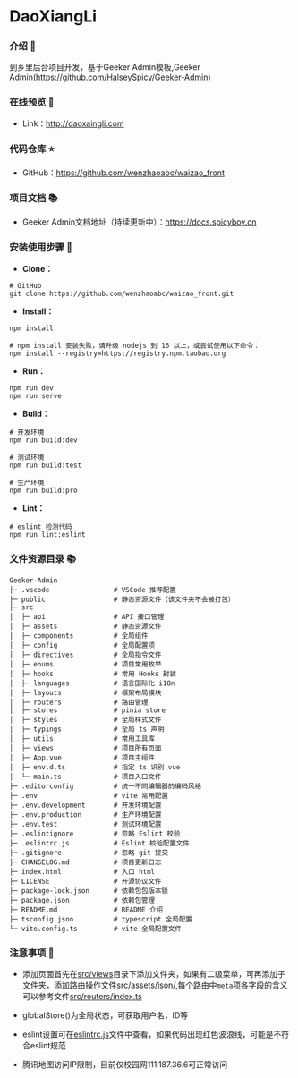 # DaoXiangLi

### 介绍 📖

到乡里后台项目开发，基于Geeker Admin模板,Geeker Admin(https://github.com/HalseySpicy/Geeker-Admin)

### 在线预览 👀

- Link：http://daoxaingli.com

### 代码仓库 ⭐

- GitHub：https://github.com/wenzhaoabc/waizao_front

### 项目文档 📚

- Geeker Admin文档地址（持续更新中）：https://docs.spicyboy.cn

### 安装使用步骤 📔

- **Clone：**

```text
# GitHub
git clone https://github.com/wenzhaoabc/waizao_front.git
```

- **Install：**

```text
npm install

# npm install 安装失败，请升级 nodejs 到 16 以上，或尝试使用以下命令：
npm install --registry=https://registry.npm.taobao.org
```

- **Run：**

```text
npm run dev
npm run serve
```

- **Build：**

```text
# 开发环境
npm run build:dev

# 测试环境
npm run build:test

# 生产环境
npm run build:pro
```

- **Lint：**

```text
# eslint 检测代码
npm run lint:eslint
```


### 文件资源目录 📚

```text
Geeker-Admin
├─ .vscode                # VSCode 推荐配置
├─ public                 # 静态资源文件（该文件夹不会被打包）
├─ src
│  ├─ api                 # API 接口管理
│  ├─ assets              # 静态资源文件
│  ├─ components          # 全局组件
│  ├─ config              # 全局配置项
│  ├─ directives          # 全局指令文件
│  ├─ enums               # 项目常用枚举
│  ├─ hooks               # 常用 Hooks 封装
│  ├─ languages           # 语言国际化 i18n
│  ├─ layouts             # 框架布局模块
│  ├─ routers             # 路由管理
│  ├─ stores              # pinia store
│  ├─ styles              # 全局样式文件
│  ├─ typings             # 全局 ts 声明
│  ├─ utils               # 常用工具库
│  ├─ views               # 项目所有页面
│  ├─ App.vue             # 项目主组件
│  ├─ env.d.ts            # 指定 ts 识别 vue
│  └─ main.ts             # 项目入口文件
├─ .editorconfig          # 统一不同编辑器的编码风格
├─ .env                   # vite 常用配置
├─ .env.development       # 开发环境配置
├─ .env.production        # 生产环境配置
├─ .env.test              # 测试环境配置
├─ .eslintignore          # 忽略 Eslint 校验
├─ .eslintrc.js           # Eslint 校验配置文件
├─ .gitignore             # 忽略 git 提交
├─ CHANGELOG.md           # 项目更新日志
├─ index.html             # 入口 html
├─ LICENSE                # 开源协议文件
├─ package-lock.json      # 依赖包包版本锁
├─ package.json           # 依赖包管理
├─ README.md              # README 介绍
├─ tsconfig.json          # typescript 全局配置
└─ vite.config.ts         # vite 全局配置文件
```

### 注意事项 🦻

- 添加页面首先在[src/views](./src/views/)目录下添加文件夹，如果有二级菜单，可再添加子文件夹，添加路由操作文件[src/assets/json/](./src/assets/json/dynamicRouter.json),每个路由中`meta`项各字段的含义可以参考文件[src/routers/index.ts](./src/routers/index.ts)

- globalStore()为全局状态，可获取用户名，ID等

- eslint设置可在[eslintrc.js](./eslintrc.js)文件中查看，如果代码出现红色波浪线，可能是不符合eslint规范

- 腾讯地图访问IP限制，目前仅校园网111.187.36.6可正常访问